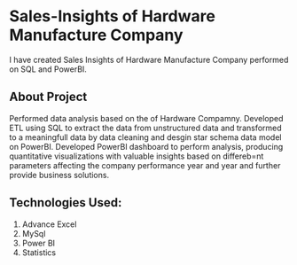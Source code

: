 # Sales-Insights of  Hardware Manufacture Company

I have created Sales Insights of Hardware Manufacture Company performed on SQL and PowerBI.


## About Project 
Performed data analysis based on the  of Hardware Compamny.
Developed ETL using SQL to extract the data from unstructured data and transformed to a meaningfull data by data cleaning and desgin star schema data model on PowerBI.
Developed PowerBI dashboard to perform analysis, producing quantitative visualizations with valuable insights based on differeb=nt parameters affecting the company performance year and year and further provide business solutions.

## Technologies Used:

1. Advance Excel
2. MySql
3. Power BI
4. Statistics
